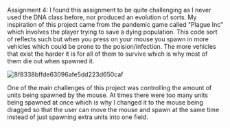 Assignment 4:
I found this assignment to be quite challenging as I never used the DNA class before, nor produced an evolution of sorts. My inspiration of this project came from the pandemic game called "Plague Inc" which involves the player trying to save a dying population. This code sort of reflects such but when you press on your mouse you spawn in more vehicles which could be prone to the poision/infection. The more vehicles that exist the harder it is for all of them to survive which is why most of them die out when spawned it. 

![8f8338bffde63096afe5dd223d650caf](https://user-images.githubusercontent.com/66205383/109775970-8eff7680-7c1b-11eb-993b-d12fb362aad1.gif)

One of the main challenges of this project was controlling the amount of units being spawned by the mouse. At times there were too many units being spawned at once which is why I changed it to the mouse being dragged so that the user can move the mouse and spawn at the same time instead of just spawning extra units into one field. 
